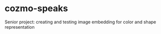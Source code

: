 # cozmo-speaks
Senior project: creating and testing image embedding for color and shape representation
